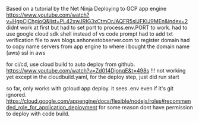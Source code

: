 Based on a tutorial by the Net Ninja
Deploying to GCP app engine https://www.youtube.com/watch?v=HgpCjChgjoQ&list=PL42xwJRIG3xCtmOrJAQFR5sIJFKIJ9MEn&index=2
didnt work at first but had to set port to process.env.PORT to work.
had to use google cloud sdk shell instead of vs code prompt
had to add txt verification file to aws blogs.anhonestobserver.com to register domain
had to copy name servers from app engine to where i bought the domain name (aws)
ssl in aws

for ci/cd, use cloud build to auto deploy from github. https://www.youtube.com/watch?v=Zd014DjonqE&t=498s !!! not working yet
except in the cloudbuild.yaml, for the deploy
step, just did run start

so far, only works with gcloud app deploy. it sees .env even if it's git ignored.
https://cloud.google.com/appengine/docs/flexible/nodejs/roles#recommended_role_for_application_deployment
for some reason dont have permission to deploy with code build.
